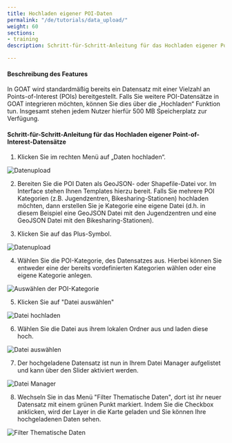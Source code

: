 ```yaml
---
title: Hochladen eigener POI-Daten
permalink: "/de/tutorials/data_upload/"
weight: 60
sections:
- training
description: Schritt-für-Schritt-Anleitung für das Hochladen eigener Point-of-Interest-Datensätze.

---
```

#### Beschreibung des Features
In GOAT wird standardmäßig bereits ein Datensatz mit einer Vielzahl an Points-of-Interest (POIs) bereitgestellt. Falls Sie weitere POI-Datensätze in GOAT integrieren möchten, können Sie dies über die „Hochladen“ Funktion tun. Insgesamt stehen jedem Nutzer hierfür 500 MB Speicherplatz zur Verfügung. 

#### Schritt-für-Schritt-Anleitung für das Hochladen eigener Point-of-Interest-Datensätze

1. Klicken Sie im rechten Menü auf „Daten hochladen“.  

<img src="/images/training_materials/Data_upload/user-data-upload.webp" alt="Datenupload" style="max-height:400px;"/>

2. Bereiten Sie die POI Daten als GeoJSON- oder Shapefile-Datei vor. Im Interface stehen Ihnen Templates hierzu bereit. Falls Sie mehrere POI Kategorien (z.B. Jugendzentren, Bikesharing-Stationen) hochladen möchten, dann erstellen Sie je Kategorie eine eigene Datei (d.h. in diesem Beispiel eine GeoJSON Datei mit den Jugendzentren und eine GeoJSON Datei mit den Bikesharing-Stationen). 


3. Klicken Sie auf das Plus-Symbol.

<img src="/images/training_materials/Data_upload/plus.webp" alt="Datenupload" style="max-height:400px;"/>

4. Wählen Sie die POI-Kategorie, des Datensatzes aus. Hierbei können Sie entweder eine der bereits vordefinierten Kategorien wählen oder eine eigene Kategorie anlegen. 

<img src="/images/training_materials/Data_upload/poi_category.webp" alt="Auswählen der POI-Kategorie" style="max-height:200px;"/>

5. Klicken Sie auf "Datei auswählen"

<img src="/images/training_materials/Data_upload/browse_files.webp" alt="Datei hochladen" style="max-height:205px;"/>

6. Wählen Sie die Datei aus ihrem lokalen Ordner aus und laden diese hoch. 

<img src="/images/training_materials/Data_upload/select_file.webp" alt="Datei auswählen" style="max-height:300px;"/>

7. Der hochgeladene Datensatz ist nun in Ihrem Datei Manager aufgelistet und kann über den Slider aktiviert werden. 

<img src="/images/training_materials/Data_upload/file_manager.webp" alt="Datei Manager" style="max-height:300px;"/>

8. Wechseln Sie in das Menü "Filter Thematische Daten", dort ist ihr neuer Datensatz mit einem grünen Punkt markiert. Indem Sie die Checkbox anklicken, wird der Layer in die Karte geladen und Sie können Ihre hochgeladenen Daten sehen. 

<img src="/images/training_materials/Data_upload/thematic_filter.webp" alt="Filter Thematische Daten" style="max-height:400px;"/>
